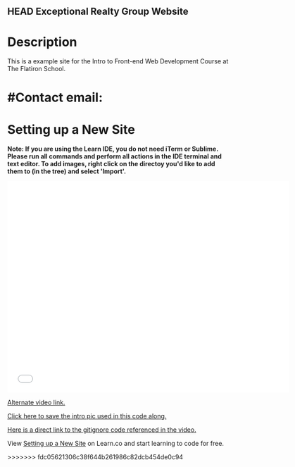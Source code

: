 HEAD
Exceptional Realty Group Website
---

# Description

This is a example site for the Intro to Front-end Web Development Course at The Flatiron School.


#Contact
email:
=======
# Setting up a New Site

**Note: If you are using the Learn IDE, you do not need iTerm or Sublime. Please run all commands and perform all actions in the IDE terminal and text editor. To add images, right click on the directoy you'd like to add them to (in the tree) and select 'Import'.**

<iframe width="640" height="480" src="//www.youtube.com/embed/i61lTJ6OpDE?rel=0&modestbranding=1" frameborder="0" allowfullscreen></iframe>

[Alternate video link.](https://www.youtube.com/watch?v=i61lTJ6OpDE)

[Click here to save the intro pic used in this code along.](http://ironboard-curriculum-content.s3.amazonaws.com/front-end/lab-assets/intro-pic.jpg)

[Here is a direct link to the gitignore code referenced in the video.](https://gist.githubusercontent.com/octocat/9257657/raw/3f9569e65df83a7b328b39a091f0ce9c6efc6429/.gitignore)

<p data-visibility='hidden'>View <a href='https://learn.co/lessons/setting-up-a-new-site' title='Setting up a New Site'>Setting up a New Site</a> on Learn.co and start learning to code for free.</p>
>>>>>>> fdc05621306c38f644b261986c82dcb454de0c94
